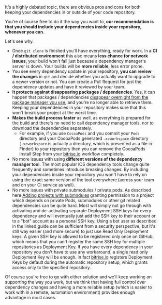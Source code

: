 
It's a highly debated topic, there are obvious pros and cons
for both keeping your dependencies in or outside of your code repository.

You're of course free to do it the way you want to,
__our recommendation is that you should include your dependencies inside your repository,
whenever you can__.

Let's see why.

* Once `git clone` is finished you'll have everything, ready for work.
  In a __CI / distributed environment__ this also means __less chance for network issues__,
  your build won't fail just because a dependency manager's server is down.
  Your builds will be __more reliable__, less error prone.
* You see every dependency update in your repository, __you can review the changes__ in `git`
  and decide whether you actually want to upgrade to a newer version or not.
  You can create a Pull Request for just the dependency updates and have it reviewed by your team.
* __It protects against disappearing packages / dependencies__.
  Yes, it can happen that packages / dependencies
  [disappear overnight from the package manager you use](http://www.theregister.co.uk/2016/03/23/npm_left_pad_chaos/),
  and you're no longer able to retrieve them.
  Keeping your dependencies in your repository makes sure that this won't break your project at the worst time.
* __Makes the build process faster__ as well, as everything is prepared for the build and
  there's no need to call dependency manager tools, nor to download the dependencies separately.
    * For example, if you use `CocoaPods` and you commit your `Pods` directory
      and your CocoaPods generated `.xcworkspace` directory (`.xcworkspace` is actually a directory, which is presented as a file in Finder)
      to your repository then you can remove the CocoaPods Install Step from your [bitrise.io](https://www.bitrise.io) workflow completely.
* No more issues with using __different versions of the dependency manager tool__.
  The most popular iOS dependency tools change quite frequently and sometimes introduce breaking changes.
  By including your dependencies inside your repository you won't have to
  rely on using the exact same version of the tool everywhere (across your team and on your CI service as well).
* No more issues with private submodules / private pods.
  As described here [Adding projects with submodules](/faq/adding-projects-with-submodules/) granting permission
  to a project which depends on private Pods, submodules or other git related dependencies can be quite hard.
  Most will simply not go through with activating and de-activating separate Deployment SSH keys
  for every dependency and will eventually just add the SSH key to their account or to a "bot" account as a personal SSH key.
  Using a bot user as described in the linked guide can be sufficient from a security perspective,
  but it's still way easier (and more secure) to just use Read Only Deployment keys.
  A given SSH key is allowed to be registered only once on GitHub, which means that you can't register
  the same SSH key for multiple repositories as Deployment Key.
  If you have every dependency in your repository you don't have to use any workaround,
  a single read only Deployment Key will be enough.
  In fact [bitrise.io](https://www.bitrise.io) registers Deployment Keys
  by default during the automatic repository setup,
  which grants access only to the specified repository.

Of course you're free to go with either solution and we'll keep working on supporting the way you work,
but we think that having full control over dependency changes
and having a more reliable setup (which is easier to work with in a remote, automation environment)
provides enough advantage in most cases.
